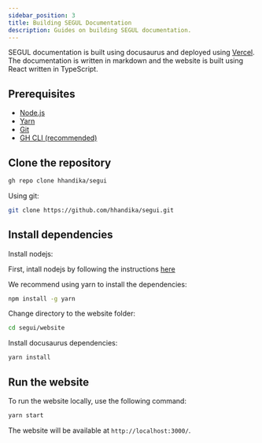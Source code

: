 ```yaml
---
sidebar_position: 3
title: Building SEGUL Documentation
description: Guides on building SEGUL documentation.
---
```


SEGUL documentation is built using docusaurus and deployed using [Vercel](https://vercel.com/). The documentation is written in markdown and the website is built using React written in TypeScript.

## Prerequisites

- [Node.js](https://nodejs.org/en/)
- [Yarn](https://yarnpkg.com/getting-started/install)
- [Git](https://git-scm.com/downloads)
- [GH CLI (recommended)](https://cli.github.com/)

## Clone the repository

```bash
gh repo clone hhandika/segui
```

Using git:

```bash
git clone https://github.com/hhandika/segui.git
```

## Install dependencies

Install nodejs:

First, intall nodejs by following the instructions [here](https://nodejs.org/en/)

We recommend using yarn to install the dependencies:

```bash
npm install -g yarn
```

Change directory to the website folder:

```bash
cd segui/website
```

Install docusaurus dependencies:

```bash
yarn install
```

## Run the website

To run the website locally, use the following command:

```bash
yarn start
```

The website will be available at `http://localhost:3000/`.
